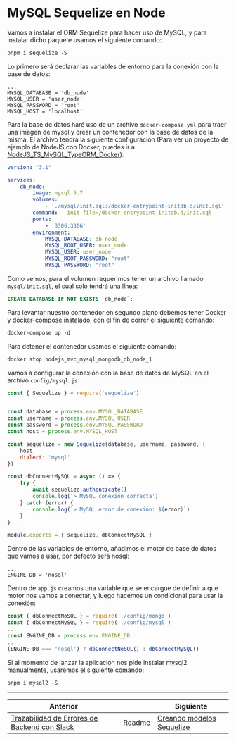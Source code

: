 # MySQL Sequelize en Node

Vamos a instalar el ORM Sequelize para hacer uso de MySQL, y para instalar dicho paquete usamos el siguiente comando:

```txt
pnpm i sequelize -S
```

Lo primero será declarar las variables de entorno para la conexión con la base de datos:

```.env
...
MYSQL_DATABASE = 'db_node'
MYSQL_USER = 'user_node'
MYSQL_PASSWORD = 'root'
MYSQL_HOST = 'localhost'
```

Para la base de datos haré uso de un archivo `docker-compose.yml` para traer una imagen de mysql y crear un contenedor con la base de datos de la misma. El archivo tendrá la siguiente configuración (Para ver un proyecto de ejemplo de NodeJS con Docker, puedes ir a [NodeJS_TS_MySQL_TypeORM_Docker](https://github.com/carlos-paezf/NodeJS_TS_MySQL_TypeORM_Docker)):

```yml
version: "3.1"

services:
    db_node:
        image: mysql:5.7
        volumes:
            - './mysql/init.sql:/docker-entrypoint-initdb.d/init.sql'
        command: --init-file=/docker-entrypoint-initdb.d/init.sql
        ports:
            - '3306:3306'
        environment:
            MYSQL_DATABASE: db_node
            MYSQL_ROOT_USER: user_node
            MYSQL_USER: user_node
            MYSQL_ROOT_PASSWORD: "root"
            MYSQL_PASSWORD: "root"
```

Como vemos, para el volumen requerimos tener un archivo llamado `mysql/init.sql`, el cual solo tendrá una línea:

```sql
CREATE DATABASE IF NOT EXISTS `db_node`;
```

Para levantar nuestro contenedor en segundo plano debemos tener Docker y docker-compose instalado, con el fin de correr el siguiente comando:

```txt
docker-compose up -d
```

Para detener el contenedor usamos el siguiente comando:

```txt
docker stop nodejs_mvc_mysql_mongodb_db_node_1
```

Vamos a configurar la conexión con la base de datos de MySQL en el archivo `config/mysql.js`:

```js
const { Sequelize } = require('sequelize')


const database = process.env.MYSQL_DATABASE
const username = process.env.MYSQL_USER
const password = process.env.MYSQL_PASSWORD
const host = process.env.MYSQL_HOST

const sequelize = new Sequelize(database, username, password, {
    host,
    dialect: 'mysql'
})

const dbConnectMySQL = async () => {
    try {
        await sequelize.authenticate()
        console.log('> MySQL conexión correcta')
    } catch (error) {
        console.log(`> MySQL error de conexión: ${error}`)
    }
}

module.exports = { sequelize, dbConnectMySQL }
```

Dentro de las variables de entorno, añadimos el motor de base de datos que vamos a usar, por defecto será nosql:

```.env
...
ENGINE_DB = 'nosql'
```

Dentro de `app.js` creamos una variable que se encargue de definir a que motor nos vamos a conectar, y luego hacemos un condicional para usar la conexión:

```js
const { dbConnectNoSQL } = require('./config/mongo')
const { dbConnectMySQL } = require('./config/mysql')
...
const ENGINE_DB = process.env.ENGINE_DB
...
(ENGINE_DB === 'nosql') ? dbConnectNoSQL() : dbConnectMySQL()

```

Si al momento de lanzar la aplicación nos pide instalar mysql2 manualmente, usaremos el siguiente comando:

```txt
pnpm i mysql2 -S
```

___
| Anterior                |                        | Siguiente                                                  |
| ----------------------- | ---------------------- | ---------------------------------------------------------- |
| [Trazabilidad de Errores de Backend con Slack](20_Trazabilidad_errores_Slack.md) | [Readme](../README.md) | [Creando modelos Sequelize](22_Creando_Modelos_Sequelize.md) |
